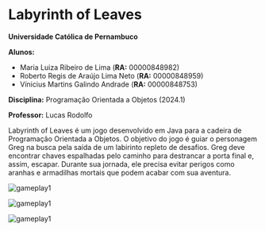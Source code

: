 # Labyrinth of Leaves

**Universidade Católica de Pernambuco**

**Alunos:** 
- Maria Luiza Ribeiro de Lima (**RA:** 00000848982)
- Roberto Regis de Araújo Lima Neto (**RA:** 00000848959)
- Vínicius Martins Galindo Andrade (**RA:** 00000848753)

**Disciplina:** Programação Orientada a Objetos (2024.1)

**Professor:** Lucas Rodolfo

Labyrinth of Leaves é um jogo desenvolvido em Java para a cadeira de Programação Orientada a Objetos. O objetivo do jogo é guiar o personagem Greg na busca pela saída de um labirinto repleto de desafios. Greg deve encontrar chaves espalhadas pelo caminho para destrancar a porta final e, assim, escapar. Durante sua jornada, ele precisa evitar perigos como aranhas e armadilhas mortais que podem acabar com sua aventura.

![gameplay1](https://github.com/Roberto20deluxe/Labirinto_OOP_2024.1/blob/main/img/40s1.gif?raw=true)

![gameplay1](https://github.com/Roberto20deluxe/Labirinto_OOP_2024.1/blob/main/img/40s2.gif?raw=true)

![gameplay1](https://github.com/Roberto20deluxe/Labirinto_OOP_2024.1/blob/main/img/40s4.gif?raw=true)
